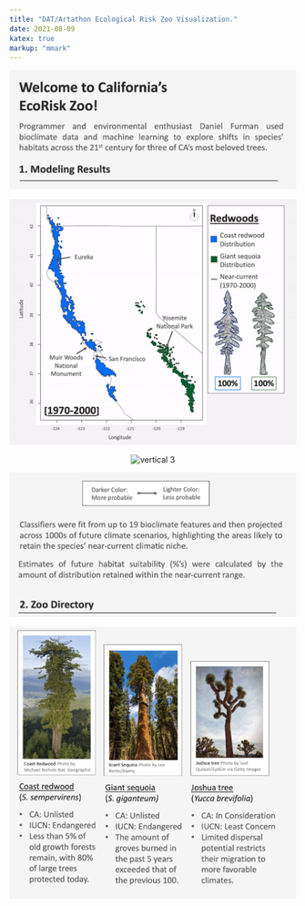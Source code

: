 ```yaml
---
title: "DAT/Artathon Ecological Risk Zoo Visualization."
date: 2021-08-09
katex: true
markup: "mmark"
---
```


<p align="center"> <img src="/research-outputs/datartathon/knitted-files/ecorisk-zoo-vertical-1.png" alt="vertical 1" /> </p><p align="center"> <img src="research-outputs/datartathon/knitted-files/ecorisk-zoo-vertical-2.gif" alt="vertical 2" /></p><p align="center"> <img src="research-outputs/datartathon/knitted-files/ecorisk-zoo-vertical-3.gif" alt="vertical 3" /></p><p align="center"> <img src="/research-outputs/datartathon/knitted-files/ecorisk-zoo-vertical-4.png" alt="vertical 4" /> </p><p align="center"> <img src="/research-outputs/datartathon/knitted-files/ecorisk-zoo-vertical-5.png" alt="vertical 5" /> </p>


